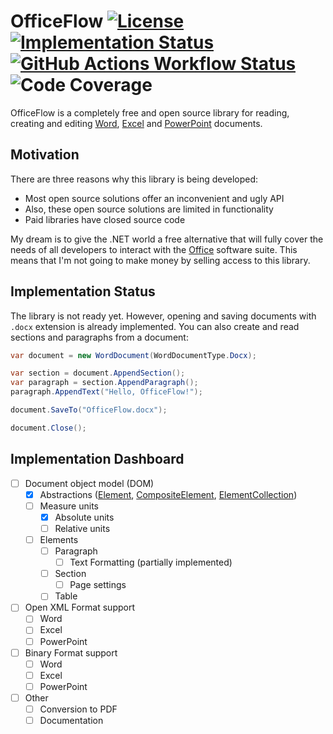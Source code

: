 OfficeFlow [![License][badges.license]][links.license] [![Implementation Status][badges.status.umbra]][links.andivionian-status-classifier] [![GitHub Actions Workflow Status][badges.build]][links.workflows] ![Code Coverage][badges.code-coverage]
=
OfficeFlow is a completely free and open source library for reading, creating and editing [Word][links.word], [Excel][links.excel] and [PowerPoint][links.power-point] documents.

Motivation
-
There are three reasons why this library is being developed:
- Most open source solutions offer an inconvenient and ugly API
- Also, these open source solutions are limited in functionality
- Paid libraries have closed source code

My dream is to give the .NET world a free alternative that will fully cover the needs of all developers to interact with the [Office][links.office] software suite. This means that I'm not going to make money by selling access to this library.

Implementation Status
-
The library is not ready yet. However, opening and saving documents with `.docx` extension is already implemented. You can also create and read sections and paragraphs from a document:
```csharp
var document = new WordDocument(WordDocumentType.Docx);

var section = document.AppendSection();
var paragraph = section.AppendParagraph();
paragraph.AppendText("Hello, OfficeFlow!");

document.SaveTo("OfficeFlow.docx");

document.Close();
```

Implementation Dashboard
-
- [ ] Document object model (DOM)
  - [x] Abstractions ([Element][links.dashboard.element], [CompositeElement][links.dashboard.composite-element], [ElementCollection][links.dashboard.element-collection])
  - [ ] Measure units
    - [x] Absolute units 
    - [ ] Relative units
  - [ ] Elements
    - [ ] Paragraph
      - [ ] Text Formatting (partially implemented)
    - [ ] Section
      - [ ] Page settings
    - [ ] Table
- [ ] Open XML Format support
  - [ ] Word
  - [ ] Excel
  - [ ] PowerPoint
- [ ] Binary Format support
  - [ ] Word
  - [ ] Excel
  - [ ] PowerPoint
- [ ] Other
  - [ ] Conversion to PDF
  - [ ] Documentation

[badges.license]: https://img.shields.io/github/license/y0ung3r/OfficeFlow
[badges.status.umbra]: https://img.shields.io/badge/status-umbra-red.svg
[badges.build]: https://img.shields.io/github/actions/workflow/status/y0ung3r/OfficeFlow/main.yaml
[badges.code-coverage]: https://img.shields.io/endpoint?url=https://gist.githubusercontent.com/y0ung3r/8b14e9b23304ea36b28821ee794a66a1/raw/code-coverage.yml
[links.license]: https://github.com/y0ung3r/OfficeFlow/blob/main/LICENSE.md
[links.workflows]: https://github.com/y0ung3r/OfficeFlow/actions
[links.office]: https://en.wikipedia.org/wiki/Microsoft_Office
[links.word]: https://en.wikipedia.org/wiki/Microsoft_Word
[links.excel]: https://en.wikipedia.org/wiki/Microsoft_Excel
[links.power-point]: https://en.wikipedia.org/wiki/Microsoft_PowerPoint
[links.andivionian-status-classifier]: https://andivionian.fornever.me/v1/#status-umbra-
[links.dashboard.element]: https://github.com/y0ung3r/OfficeFlow/blob/main/src/Common/OfficeFlow.DocumentObjectModel/Element.cs
[links.dashboard.composite-element]: https://github.com/y0ung3r/OfficeFlow/blob/main/src/Common/OfficeFlow.DocumentObjectModel/CompositeElement.cs
[links.dashboard.element-collection]: https://github.com/y0ung3r/OfficeFlow/blob/main/src/Common/OfficeFlow.DocumentObjectModel/ElementCollection.cs

